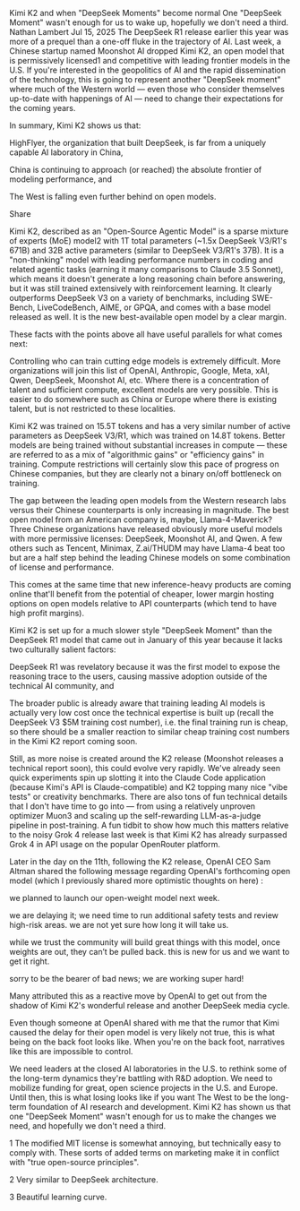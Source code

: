 Kimi K2 and when "DeepSeek Moments" become normal
One "DeepSeek Moment" wasn't enough for us to wake up, hopefully we don't need a third.
Nathan Lambert
Jul 15, 2025
The DeepSeek R1 release earlier this year was more of a prequel than a one-off fluke in the trajectory of AI. Last week, a Chinese startup named Moonshot AI dropped Kimi K2, an open model that is permissively licensed1 and competitive with leading frontier models in the U.S. If you're interested in the geopolitics of AI and the rapid dissemination of the technology, this is going to represent another "DeepSeek moment" where much of the Western world — even those who consider themselves up-to-date with happenings of AI — need to change their expectations for the coming years.

In summary, Kimi K2 shows us that:

HighFlyer, the organization that built DeepSeek, is far from a uniquely capable AI laboratory in China,

China is continuing to approach (or reached) the absolute frontier of modeling performance, and

The West is falling even further behind on open models.

Share

Kimi K2, described as an "Open-Source Agentic Model" is a sparse mixture of experts (MoE) model2 with 1T total parameters (~1.5x DeepSeek V3/R1's 671B) and 32B active parameters (similar to DeepSeek V3/R1's 37B). It is a "non-thinking" model with leading performance numbers in coding and related agentic tasks (earning it many comparisons to Claude 3.5 Sonnet), which means it doesn't generate a long reasoning chain before answering, but it was still trained extensively with reinforcement learning. It clearly outperforms DeepSeek V3 on a variety of benchmarks, including SWE-Bench, LiveCodeBench, AIME, or GPQA, and comes with a base model released as well. It is the new best-available open model by a clear margin.


These facts with the points above all have useful parallels for what comes next:

Controlling who can train cutting edge models is extremely difficult. More organizations will join this list of OpenAI, Anthropic, Google, Meta, xAI, Qwen, DeepSeek, Moonshot AI, etc. Where there is a concentration of talent and sufficient compute, excellent models are very possible. This is easier to do somewhere such as China or Europe where there is existing talent, but is not restricted to these localities.

Kimi K2 was trained on 15.5T tokens and has a very similar number of active parameters as DeepSeek V3/R1, which was trained on 14.8T tokens. Better models are being trained without substantial increases in compute — these are referred to as a mix of "algorithmic gains" or "efficiency gains" in training. Compute restrictions will certainly slow this pace of progress on Chinese companies, but they are clearly not a binary on/off bottleneck on training.

The gap between the leading open models from the Western research labs versus their Chinese counterparts is only increasing in magnitude. The best open model from an American company is, maybe, Llama-4-Maverick? Three Chinese organizations have released obviously more useful models with more permissive licenses: DeepSeek, Moonshot AI, and Qwen. A few others such as Tencent, Minimax, Z.ai/THUDM may have Llama-4 beat too but are a half step behind the leading Chinese models on some combination of license and performance.

This comes at the same time that new inference-heavy products are coming online that'll benefit from the potential of cheaper, lower margin hosting options on open models relative to API counterparts (which tend to have high profit margins).

Kimi K2 is set up for a much slower style "DeepSeek Moment" than the DeepSeek R1 model that came out in January of this year because it lacks two culturally salient factors:

DeepSeek R1 was revelatory because it was the first model to expose the reasoning trace to the users, causing massive adoption outside of the technical AI community, and

The broader public is already aware that training leading AI models is actually very low cost once the technical expertise is built up (recall the DeepSeek V3 $5M training cost number), i.e. the final training run is cheap, so there should be a smaller reaction to similar cheap training cost numbers in the Kimi K2 report coming soon.

Still, as more noise is created around the K2 release (Moonshot releases a technical report soon), this could evolve very rapidly. We've already seen quick experiments spin up slotting it into the Claude Code application (because Kimi's API is Claude-compatible) and K2 topping many nice "vibe tests" or creativity benchmarks. There are also tons of fun technical details that I don't have time to go into — from using a relatively unproven optimizer Muon3 and scaling up the self-rewarding LLM-as-a-judge pipeline in post-training. A fun tidbit to show how much this matters relative to the noisy Grok 4 release last week is that Kimi K2 has already surpassed Grok 4 in API usage on the popular OpenRouter platform.

Later in the day on the 11th, following the K2 release, OpenAI CEO Sam Altman shared the following message regarding OpenAI's forthcoming open model (which I previously shared more optimistic thoughts on here) :

we planned to launch our open-weight model next week.

we are delaying it; we need time to run additional safety tests and review high-risk areas. we are not yet sure how long it will take us.

while we trust the community will build great things with this model, once weights are out, they can’t be pulled back. this is new for us and we want to get it right.

sorry to be the bearer of bad news; we are working super hard!

Many attributed this as a reactive move by OpenAI to get out from the shadow of Kimi K2's wonderful release and another DeepSeek media cycle.

Even though someone at OpenAI shared with me that the rumor that Kimi caused the delay for their open model is very likely not true, this is what being on the back foot looks like. When you're on the back foot, narratives like this are impossible to control.

We need leaders at the closed AI laboratories in the U.S. to rethink some of the long-term dynamics they're battling with R&D adoption. We need to mobilize funding for great, open science projects in the U.S. and Europe. Until then, this is what losing looks like if you want The West to be the long-term foundation of AI research and development. Kimi K2 has shown us that one "DeepSeek Moment" wasn't enough for us to make the changes we need, and hopefully we don't need a third.

1
The modified MIT license is somewhat annoying, but technically easy to comply with. These sorts of added terms on marketing make it in conflict with "true open-source principles".

2
Very similar to DeepSeek architecture.

3
Beautiful learning curve.